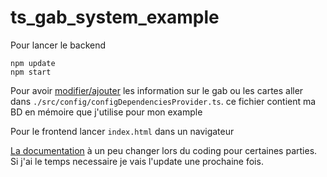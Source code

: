 # ts_gab_system_example
Pour lancer le backend

```shell
npm update
npm start
```

Pour avoir [modifier/ajouter](./backend/src/config/configDependenciesProvider.ts) les information sur le gab ou les cartes aller dans `./src/config/configDependenciesProvider.ts`. ce fichier contient ma BD en mémoire que j'utilise pour mon example

Pour le frontend lancer `index.html` dans un navigateur

[La documentation](./gab.md) à un peu changer lors du coding pour certaines parties.
Si j'ai le temps necessaire je vais l'update une prochaine fois.
